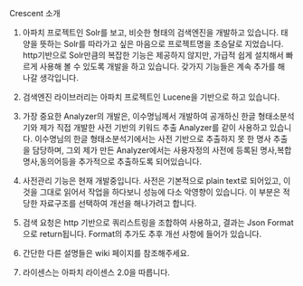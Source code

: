 Crescent 소개

1. 아파치 프로젝트인 Solr를 보고, 비슷한 형태의 검색엔진을 개발하고 있습니다.
태양을 뜻하는 Solr를 따라가고 싶은 마음으로 프로젝트명을 초승달로 지었습니다.
http기반으로 Solr만큼의 복잡한 기능은 제공하지 않지만, 가급적 쉽게 설치해서 빠르게 사용해 볼 수 있도록
개발을 하고 있습니다. 갖가지 기능들은 계속 추가를 해 나갈 생각입니다.

2. 검색엔진 라이브러리는 아파치 프로젝트인 Lucene을 기반으로 하고 있습니다.

3. 가장 중요한 Analyzer의 개발은, 이수명님께서 개발하여 공개하신 한글 형태소분석기와 제가 직접 개발한
사전 기반의 키워드 추출 Analyzer를 같이 사용하고 있습니다. 이수명님의 한글 형태소분석기에서는 사전 기반으로
추출하지 못 한 명사 추출을 담당하며, 그외 제가 만든 Analyzer에서는 사용자정의 사전에 등록된 명사,복합명사,동의어등을
추가적으로 추출하도록 되어있습니다.

4. 사전관리 기능은 현재 개발중입니다. 사전은 기본적으로 plain text로 되어있고, 이것을 그대로 읽어서 작업을 하다보니
성능에 다소 악영향이 있습니다. 이 부분은 적당한 자료구조를 선택하여 개선을 해나가려고 합니다.

5. 검색 요청은 http 기반으로 쿼리스트링을 조합하여 사용하고, 결과는 Json Format으로 return됩니다.
Format의 추가도 추후 개선 사항에 들어가 있습니다.

6. 간단한 다른 설명들은 wiki 페이지를 참조해주세요.

7. 라이센스는 아파치 라이센스 2.0을 따릅니다.
